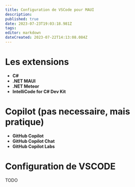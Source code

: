 ```yaml
---
title: Configuration de VSCode pour MAUI
description: 
published: true
date: 2023-07-23T19:03:18.981Z
tags: 
editor: markdown
dateCreated: 2023-07-22T14:13:08.084Z
---
```


# Les extensions
- **C#**
- **.NET MAUI**
- **.NET Meteor**
- **IntelliCode for C# Dev Kit**
# Copilot (pas necessaire, mais pratique)
- **GitHub Copilot**
- **GitHub Copilot Chat**
- **GitHub Copilot Labs**

# Configuration de VSCODE
TODO